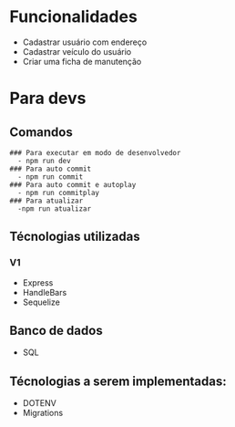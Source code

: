 # Funcionalidades
  - Cadastrar usuário com endereço
  - Cadastrar veículo do usuário
  - Criar uma ficha de manutenção 

# Para devs
  ## Comandos
    ### Para executar em modo de desenvolvedor 
      - npm run dev
    ### Para auto commit 
      - npm run commit 
    ### Para auto commit e autoplay
      - npm run commitplay
    ### Para atualizar 
      -npm run atualizar 
  
## Técnologias utilizadas
 ### V1
  - Express
  - HandleBars
  - Sequelize 
## Banco de dados 
  - SQL

## Técnologias a serem implementadas:
  - DOTENV
  - Migrations

